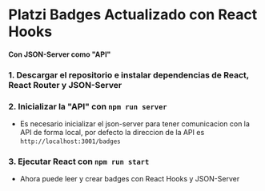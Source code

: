 # Platzi Badges Actualizado con React Hooks
#### Con JSON-Server como "API"

### 1. Descargar el repositorio e instalar dependencias de React, React Router y JSON-Server
### 2. Inicializar la "API" con `npm run server`
-  Es necesario inicializar el json-server para tener comunicacion con la API de forma local, por defecto la direccion de la API es `http://localhost:3001/badges`
### 3. Ejecutar React con `npm run start`
- Ahora puede leer y crear badges con React Hooks y JSON-Server
